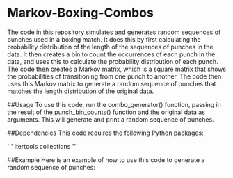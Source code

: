 # Markov-Boxing-Combos

The code in this repository simulates and generates random sequences of punches used in a boxing match. It does this by first calculating the probability distribution of the length of the sequences of punches in the data. It then creates a bin to count the occurrences of each punch in the data, and uses this to calculate the probability distribution of each punch. The code then creates a Markov matrix, which is a square matrix that shows the probabilities of transitioning from one punch to another. The code then uses this Markov matrix to generate a random sequence of punches that matches the length distribution of the original data.

##Usage
To use this code, run the combo_generator() function, passing in the result of the punch_bin_counts() function and the original data as arguments. This will generate and print a random sequence of punches.

##Dependencies
This code requires the following Python packages:

'''
itertools
collections
'''

##Example
Here is an example of how to use this code to generate a random sequence of punches:

